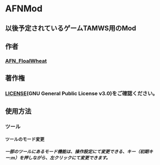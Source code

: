 # AFNMod
## 以後予定されているゲームTAMWS用のMod
## 作者
### [AFN_FloalWheat](https://github.com/FloalWheat)
## 著作権
### [LICENSE](#LICENSE)(GNU General Public License v3.0)をご確認ください。
## 使用方法
### ツール
#### ツールのモード変更
##### 一部のツールにあるモード機能は、操作設定にて変更できる、キー（初期キー:m）を押しながら、左クリックにて変更できます。
 
